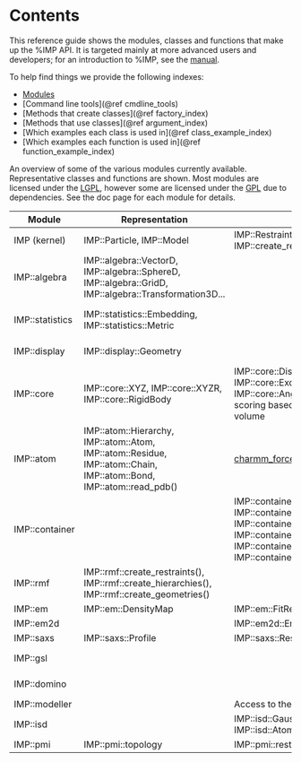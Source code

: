 Contents
========

This reference guide shows the modules, classes and functions that make
up the %IMP API. It is targeted mainly at more advanced users and developers;
for an introduction to %IMP, see the [manual](../manual/).

To help find things we provide the following indexes:
- [Modules](namespaces.html)
- [Command line tools](@ref cmdline_tools)
- [Methods that create classes](@ref factory_index)
- [Methods that use classes](@ref argument_index)
- [Which examples each class is used in](@ref class_example_index)
- [Which examples each function is used in](@ref function_example_index)

An overview of some of the various modules currently
available. Representative classes and functions are shown. Most
modules are licensed under the
[LGPL](http://www.gnu.org/licenses/lgpl.html), however some are
licensed under the [GPL](http://www.gnu.org/copyleft/gpl.html) due to
dependencies. See the doc page for each module for details.

| Module|Representation|Scoring|Sampling|Analysis|
|-------|--------------|-------|--------|--------|
| IMP (kernel) | IMP::Particle, IMP::Model | IMP::Restraint, IMP::ScoringFunction, IMP::create_restraint() | IMP::Optimizer, IMP::Sampler | IMP::ConfigurationSet |
| IMP::algebra | IMP::algebra::VectorD, IMP::algebra::SphereD, IMP::algebra::GridD, IMP::algebra::Transformation3D... | | IMP::algebra::get_random_vector_on() |  |
|IMP::statistics | IMP::statistics::Embedding, IMP::statistics::Metric | | | IMP::statistics::create_lloyds_kmeans(), IMP::statistics::create_connectivity_clustering(), IMP::statistics::HistogramD,... |
| IMP::display | IMP::display::Geometry | | | IMP::display::PymolWriter, IMP::display::WriteOptimizerState... |
| IMP::core | IMP::core::XYZ, IMP::core::XYZR, IMP::core::RigidBody | IMP::core::DistancePairScore, IMP::core::ExcludedVolumeRestraint, IMP::core::AngleTripletScore and other scoring based on distances, angles, volume | IMP::core::MonteCarlo, IMP::core::ConjugateGradients | |
| IMP::atom | IMP::atom::Hierarchy, IMP::atom::Atom, IMP::atom::Residue, IMP::atom::Chain, IMP::atom::Bond, IMP::atom::read_pdb() | [charmm_forcefield.py](atom_2charmm_forcefield_8py-example.html) | IMP::atom::BrownianDynamics, IMP::atom::MolecularDynamics | IMP::atom::write_pdb(), IMP::atom::get_rmsd() |
|IMP::container | | IMP::container::SingletonsRestraint, IMP::container::PairsRestraint, IMP::container::ListSingletonContainer, IMP::container::ClosePairContainer, IMP::container::AllPairContainer, IMP::container::create_restraint(),...| | |
| IMP::rmf | IMP::rmf::create_restraints(), IMP::rmf::create_hierarchies(), IMP::rmf::create_geometries() | | | IMP::rmf::add_restraints(), IMP::rmf::add_hierarchies(), IMP::rmf::add_geometries() |
| IMP::em | IMP::em::DensityMap | IMP::em::FitRestraint | | |
| IMP::em2d | | IMP::em2d::Em2DRestraint | | |
| IMP::saxs | IMP::saxs::Profile | IMP::saxs::Restraint | | |
| IMP::gsl | | | IMP::gsl::Simplex, IMP::gsl::QuasiNewton | |
| IMP::domino | | | IMP::domino::DominoSampler, IMP::domino::BranchAndBoundSampler | |
| IMP::modeller | | Access to the Modeller scoring functions | | |
| IMP::isd | |IMP::isd::GaussianEMRestraint, IMP::isd::AtomicCrossLinkingMSRestraint| | |
| IMP::pmi |IMP::pmi::topology |IMP::pmi::restraints|IMP::pmi::macros::ReplicaExchange0 |IMP::pmi::analysis |


